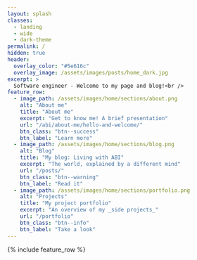 ```yaml
---
layout: splash
classes:
  - landing
  - wide
  - dark-theme
permalink: /
hidden: true
header:
  overlay_color: "#5e616c"
  overlay_image: /assets/images/posts/home_dark.jpg
excerpt: >
  Software engineer - Welcome to my page and blog!<br />
feature_row:
  - image_path: /assets/images/home/sections/about.png
    alt: "About me"
    title: "About me"
    excerpt: "Get to know me! A brief presentation"
    url: "/abi/about-me/hello-and-welcome/"
    btn_class: "btn--success"
    btn_label: "Learn more"      
  - image_path: /assets/images/home/sections/blog.png
    alt: "Blog"
    title: "My blog: Living with ABI"
    excerpt: "The world, explained by a different mind"
    url: "/posts/"
    btn_class: "btn--warning"
    btn_label: "Read it"
  - image_path: /assets/images/home/sections/portfolio.png
    alt: "Projects"
    title: "My project portfolio"
    excerpt: "An overview of my _side projects_"
    url: "/portfolio"
    btn_class: "btn--info"
    btn_label: "Take a look"
---
```


{% include feature_row %}

